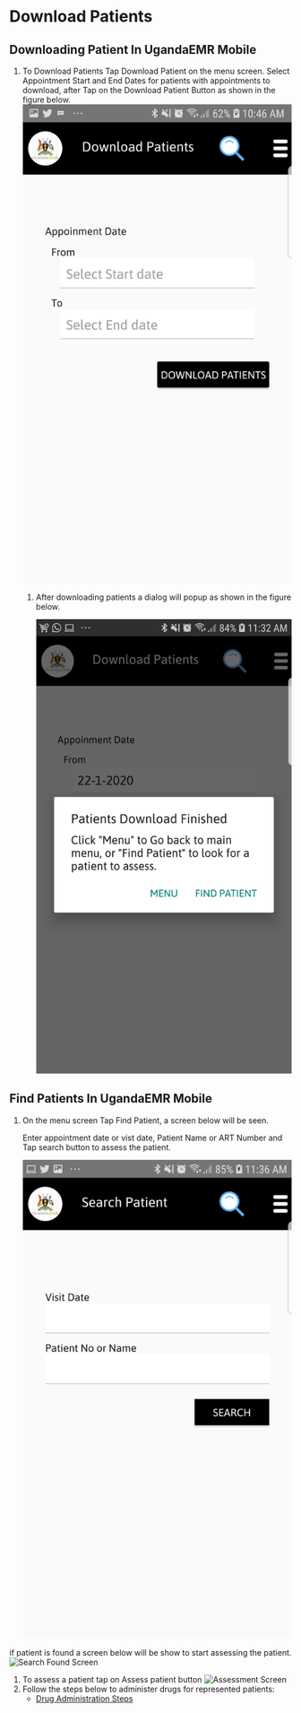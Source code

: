 # Download Patients

## Downloading Patient In UgandaEMR Mobile

1. To Download Patients Tap Download Patient on the menu screen. Select Appointment Start and End Dates for patients with appointments to download, after Tap on the Download Patient Button as shown in the figure below. ![Download Patient Screen](.gitbook/assets/download.jpg)
   1. After downloading patients a dialog will popup as shown in the figure below.

      ![Download Finished Screen](.gitbook/assets/download-finish.jpg)

## Find Patients In UgandaEMR Mobile

1. On the menu screen Tap Find Patient, a screen below will be seen.

   Enter appointment date or vist date, Patient Name or ART Number and Tap search button to assess the patient. 

   ![Find Patient Screen](.gitbook/assets/search.jpg)

if patient is found a screen below will be show to start assessing the patient. ![Search Found Screen](https://github.com/METS-Programme/ugandaemr-mobile-usermanual/tree/9d5e4d2d9a9e7280efe5f8843638af5ed32f6542/images/img1.jpg)

1. To assess a patient tap on Assess patient button ![Assessment Screen](https://github.com/METS-Programme/ugandaemr-mobile-usermanual/tree/9d5e4d2d9a9e7280efe5f8843638af5ed32f6542/images/img2.jpg)
2. Follow the steps below to administer drugs for represented patients:
   * [Drug Administration Steps](drug-administration.md) 

